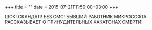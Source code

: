 +++
title = ""
date = 2015-07-21T11:50:00+03:00
+++

ШОК! СКАНДАЛ! БЕЗ СМС! БЫВШИЙ РАБОТНИК МИКРОСОФТА РАССКАЗЫВАЕТ О ПРИНУДИТЕЛЬНЫХ ХАКАТОНАХ СМЕРТИ!



